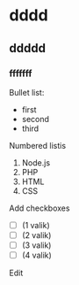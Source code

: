 # dddd
## ddddd
### fffffff


Bullet list: 
* first
* second
* third

Numbered listis
1. Node.js
2. PHP
3. HTML
4. CSS


Add checkboxes
- [ ] (1 valik)
- [ ] (2 valik)
- [ ] (3 valik)
- [ ] (4 valik)

Edit